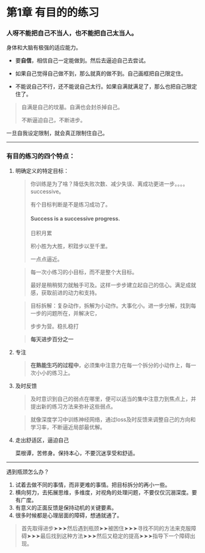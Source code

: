 # 第1章 有目的的练习 

### 人呀不能把自己不当人，也不能把自己太当人。

身体和大脑有极强的适应能力。

- 要**自信**，相信自己一定能做到。然后去逼迫自己去尝试。

- 如果自己觉得自己做不到，那么就真的做不到。自己画框把自己限定住。

- 不能说自己不行，还不能说自己太行。如果自满就满足了，那么也把自己限定住了。

> 自满是自己的坟墓。自满也会封杀掉自己。
>
> 不断逼迫自己，不断进步。

一旦自我设定限制，就会真正限制住自己。



----

### 有目的练习的四个特点：

1. 明确定义的特定目标：

   > 你训练是为了啥？降低失败次数、减少失误、离成功更进一步。。。。successive。
   >
   > 有个目标判断是不是练习成功了。
   >
   > #### **Success is a successive progress.**
   >
   > 日积月累
   >
   > 积小胜为大胜，积跬步以至千里。
   >
   > 一点点逼近。

   > 每一次小练习的小目标，而不是整个大目标。
   >
   > 最好是稍稍努力就触手可及。这样一步步建立起自己的信心。满足成就感，获取前进的动力和支持。

   > 目标拆解：复杂动作，拆解为小动作。大事化小。进一步分解，找到每一步的问题所在，并解决它，
   >
   > 步步为营。稳扎稳打

   > **每天进步百分之一**

2. 专注

	> **在熟能生巧的过程中**，必须集中注意力在每一个拆分的小动作上，每一次小小的练习上。

3. 及时反馈

   > 及时意识到自己的弱点在哪里，便可以适当的集中注意力到焦点上，并提出新的练习方法来弥补这些弱点。

   > 就像深度学习中训练神经网络，通过loss及时反馈来调整自己的方向和学习率，不断逼近局部最优解。

4. 走出舒适区，逼迫自己

   菜根谭，苦修身。保持本心，不要沉迷享受和舒适。



----

遇到瓶颈怎么办？

1. 试着去做不同的事情，而非更难的事情。把目标拆分的再小一些。
2. 横向努力，去拓展思维，多维度，对视角的处理问题，不要仅仅沉溺深度。要有广度。
3. 有意义的正面反馈是保持动机的关键要素。
4. 很多时候都是心理层面的障碍，想通就通了。

> 首先取得进步➤➤➤然后遇到瓶颈➤➤被困住➤➤➤寻找不同的方法来克服障碍➤➤➤最后找到这种方法➤➤➤然后又稳定的提高➤➤➤指导下一个障碍出现。